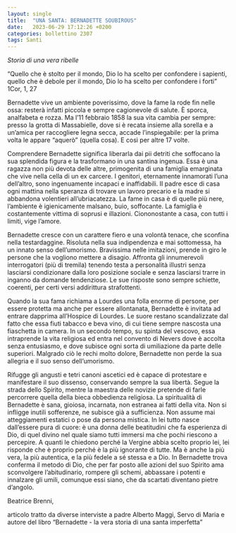 ```yaml
---
layout: single
title:  "UNA SANTA: BERNADETTE SOUBIROUS"
date:   2023-06-29 17:12:26 +0200
categories: bollettino 2307
tags: Santi
---
```



_Storia di una vera ribelle_


“Quello che è stolto per il mondo, Dio lo ha scelto per confondere i sapienti, quello che è debole per il mondo, Dio lo ha scelto per confondere i forti” 1Cor, 1, 27

Bernadette vive un ambiente poverissimo, dove la fame la rode fin nelle ossa: resterà infatti piccola e sempre cagionevole di salute. È sporca, analfabeta e rozza. Ma l’11 febbraio 1858 la sua vita cambia per sempre: presso la grotta di Massabielle, dove si è recata insieme alla sorella e a un’amica per raccogliere legna secca, accade l’inspiegabile: per la prima volta le appare “aquerò” (quella cosa).
E così per altre 17 volte. 

Comprendere Bernadette significa liberarla dai pii detriti che soffocano la sua splendida figura e la trasformano in una santina ingenua. Essa è una ragazza non più devota delle altre, primogenita di una famiglia emarginata che vive nella cella di un ex carcere. I genitori, eternamente innamorati l’una dell’altro, sono ingenuamente incapaci e inaffidabili. II padre esce di casa ogni mattina nella speranza di trovare un lavoro precario e la madre si abbandona volentieri all’ubriacatezza. La fame in casa è di quelle più nere, l’ambiente è igienicamente malsano, buio, soffocante. La famiglia è costantemente vittima di soprusi e illazioni. Ciononostante a casa, con tutti i limiti, vige l’amore.

Bernadette cresce con un carattere fiero e una volontà tenace, che sconfina nella testardaggine. Risoluta nella sua indipendenza e mai sottomessa, ha un innato senso dell’umorismo. Bravissima nelle imitazioni, prende in giro le persone che la vogliono mettere a disagio. Affronta gli innumerevoli interrogatori (più di tremila) tenendo testa a personalità illustri senza lasciarsi condizionare dalla loro posizione sociale e senza lasciarsi trarre in inganno da domande tendenziose. Le sue risposte sono sempre schiette, coerenti, per certi versi addirittura strafottenti.

Quando la sua fama richiama a Lourdes una folla enorme di persone, per essere protetta ma anche per essere allontanata, Bernadette è invitata ad entrare dapprima all’Hospice di Lourdes. Le suore restano scandalizzate dal fatto che essa fiuti tabacco e beva vino, di cui tiene sempre nascosta una fiaschetta in camera. In un secondo tempo, su spinta del vescovo, essa intraprende la vita religiosa ed entra nel convento di Nevers dove è accolta senza entusiasmo, e dove subisce ogni sorta di umiliazione da parte delle superiori. Malgrado ciò le rechi molto dolore, Bernadette non perde la sua allegria e il suo senso dell’umorismo.

Rifugge gli angusti e tetri canoni ascetici ed è capace di protestare e manifestare il suo dissenso, conservando sempre la sua libertà. Segue la strada dello Spirito, mentre la maestra delle novizie pretende di farle percorrere quella della bieca obbedienza religiosa. La spiritualità di Bernadette è sana, gioiosa, incarnata, non estranea ai fatti della vita. Non si infligge inutili sofferenze, ne subisce già a sufficienza. Non assume mai atteggiamenti estatici o pose da persona mistica. In lei tutto nasce dall’essere pura di cuore: è una donna delle beatitudini che fa esperienza di Dio, di quel divino nel quale siamo tutti immersi ma che pochi riescono a percepire. A quanti le chiedono perché la Vergine abbia scelto proprio lei, lei risponde che è proprio perché è la più ignorante di tutte. Ma è anche la più vera, la più autentica, e la più fedele a sé stessa e a Dio. In Bernadette trova conferma il metodo di Dio, che per far posto alle azioni del suo Spirito ama sconvolgere l’abitudinario, rompere gli schemi, abbassare i potenti e innalzare gli umili, comunque essi siano, che da scartati diventano pietre d’angolo.

Beatrice Brenni,

articolo tratto da diverse interviste a padre Alberto Maggi,
Servo di Maria e autore del libro
“Bernadette - la vera storia di una santa imperfetta”
